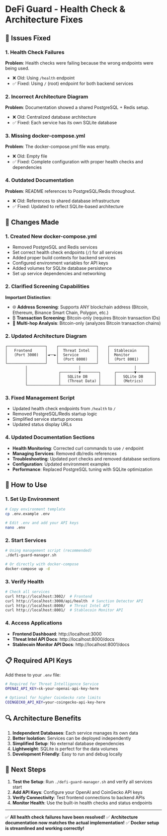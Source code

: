 # DeFi Guard - Health Check & Architecture Fixes

## 🎯 Issues Fixed

### 1. Health Check Failures
**Problem**: Health checks were failing because the wrong endpoints were being used.
- ❌ Old: Using `/health` endpoint
- ✅ Fixed: Using `/` (root) endpoint for both backend services

### 2. Incorrect Architecture Diagram
**Problem**: Documentation showed a shared PostgreSQL + Redis setup.
- ❌ Old: Centralized database architecture
- ✅ Fixed: Each service has its own SQLite database

### 3. Missing docker-compose.yml
**Problem**: The docker-compose.yml file was empty.
- ❌ Old: Empty file
- ✅ Fixed: Complete configuration with proper health checks and dependencies

### 4. Outdated Documentation
**Problem**: README references to PostgreSQL/Redis throughout.
- ❌ Old: References to shared database infrastructure
- ✅ Fixed: Updated to reflect SQLite-based architecture

## 🔧 Changes Made

### 1. Created New docker-compose.yml
- Removed PostgreSQL and Redis services
- Set correct health check endpoints (`/`) for all services
- Added proper build contexts for backend services
- Configured environment variables for API keys
- Added volumes for SQLite database persistence
- Set up service dependencies and networking

### 2. Clarified Screening Capabilities
**Important Distinction**:
- 🌐 **Address Screening**: Supports ANY blockchain address (Bitcoin, Ethereum, Binance Smart Chain, Polygon, etc.)
- ₿ **Transaction Screening**: Bitcoin-only (requires Bitcoin transaction IDs)
- 🔗 **Multi-hop Analysis**: Bitcoin-only (analyzes Bitcoin transaction chains)

### 2. Updated Architecture Diagram
```
┌─────────────────┐    ┌─────────────────┐    ┌─────────────────┐
│   Frontend      │    │  Threat Intel   │    │  Stablecoin     │
│   (Port 3000)   │◄──►│  Service        │    │  Monitor        │
│                 │    │  (Port 8000)    │    │  (Port 8001)    │
└─────────────────┘    └─────────────────┘    └─────────────────┘
         │                       │                        │
         │              ┌────────▼────────┐      ┌────────▼────────┐
         │              │   SQLite DB     │      │   SQLite DB     │
         │              │   (Threat Data) │      │   (Metrics)     │
         └──────────────┴─────────────────┴──────┴─────────────────┘
```

### 3. Fixed Management Script
- Updated health check endpoints from `/health` to `/`
- Removed PostgreSQL/Redis startup logic
- Simplified service startup process
- Updated status display URLs

### 4. Updated Documentation Sections
- **Health Monitoring**: Corrected curl commands to use `/` endpoint
- **Managing Services**: Removed db/redis references
- **Troubleshooting**: Updated port checks and removed database sections
- **Configuration**: Updated environment examples
- **Performance**: Replaced PostgreSQL tuning with SQLite optimization

## 🚀 How to Use

### 1. Set Up Environment
```bash
# Copy environment template
cp .env.example .env

# Edit .env and add your API keys
nano .env
```

### 2. Start Services
```bash
# Using management script (recommended)
./defi-guard-manager.sh

# Or directly with docker-compose
docker-compose up -d
```

### 3. Verify Health
```bash
# Check all services
curl http://localhost:3002/  # Frontend
curl http://localhost:3000/api/health  # Sanction Detector API
curl http://localhost:8000/  # Threat Intel API
curl http://localhost:8001/  # Stablecoin Monitor API
```

### 4. Access Applications
- **Frontend Dashboard**: http://localhost:3000
- **Threat Intel API Docs**: http://localhost:8000/docs
- **Stablecoin Monitor API Docs**: http://localhost:8001/docs

## 📋 Required API Keys

Add these to your `.env` file:

```bash
# Required for Threat Intelligence Service
OPENAI_API_KEY=sk-your-openai-api-key-here

# Optional for higher CoinGecko rate limits
COINGECKO_API_KEY=your-coingecko-api-key-here
```

## 🔍 Architecture Benefits

1. **Independent Databases**: Each service manages its own data
2. **Better Isolation**: Services can be deployed independently
3. **Simplified Setup**: No external database dependencies
4. **Lightweight**: SQLite is perfect for the data volumes
5. **Development Friendly**: Easy to run and debug locally

## 🎯 Next Steps

1. **Test the Setup**: Run `./defi-guard-manager.sh` and verify all services start
2. **Add API Keys**: Configure your OpenAI and CoinGecko API keys
3. **Verify Connectivity**: Test frontend connections to backend APIs
4. **Monitor Health**: Use the built-in health checks and status endpoints

---

✅ **All health check failures have been resolved!**
✅ **Architecture documentation now matches the actual implementation!**
✅ **Docker setup is streamlined and working correctly!**
